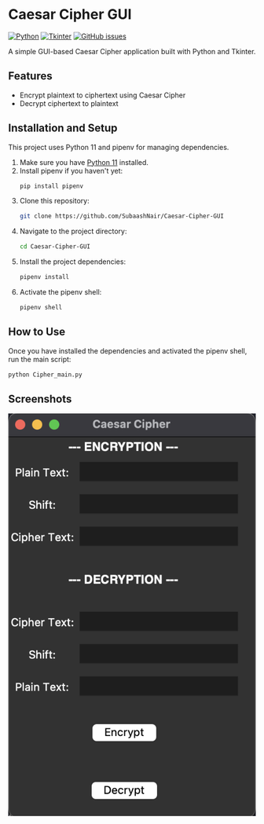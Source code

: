 # Caesar Cipher GUI

[![Python](https://img.shields.io/badge/python-v11+-blue.svg)](https://www.python.org)
[![Tkinter](https://img.shields.io/badge/library-Tkinter-orange)](https://docs.python.org/3/library/tkinter.html)
[![GitHub issues](https://img.shields.io/github/issues/SubaashNair/Caesar-Cipher-GUI)](https://GitHub.com/SubaashNair/Caesar-Cipher-GUI/issues/)

A simple GUI-based Caesar Cipher application built with Python and Tkinter.

## Features

* Encrypt plaintext to ciphertext using Caesar Cipher
* Decrypt ciphertext to plaintext

## Installation and Setup

This project uses Python 11 and pipenv for managing dependencies.

1. Make sure you have [Python 11](https://www.python.org/downloads/) installed.
2. Install pipenv if you haven't yet:
    ```bash
    pip install pipenv
    ```
3. Clone this repository:
    ```bash
    git clone https://github.com/SubaashNair/Caesar-Cipher-GUI
    ```
4. Navigate to the project directory:
    ```bash
    cd Caesar-Cipher-GUI
    ```
5. Install the project dependencies:
    ```bash
    pipenv install
    ```
6. Activate the pipenv shell:
    ```bash
    pipenv shell
    ```

## How to Use

Once you have installed the dependencies and activated the pipenv shell, run the main script:

```bash
python Cipher_main.py 
```

## Screenshots
![Screenshot of my app](https://github.com/SubaashNair/Caesar-Cipher-GUI/blob/main/Screenshot%202023-05-16.png)
